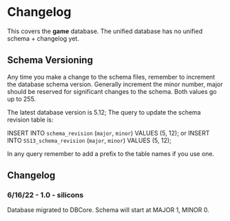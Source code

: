 # Changelog

This covers the **game** database. The unified database has no unified schema + changelog yet.

## Schema Versioning

Any time you make a change to the schema files, remember to increment the database schema version. Generally increment the minor number, major should be reserved for significant changes to the schema. Both values go up to 255.

The latest database version is 5.12; The query to update the schema revision table is:

INSERT INTO `schema_revision` (`major`, `minor`) VALUES (5, 12);
or
INSERT INTO `SS13_schema_revision` (`major`, `minor`) VALUES (5, 12);

In any query remember to add a prefix to the table names if you use one.

## Changelog

### 6/16/22 - 1.0 - silicons

Database migrated to DBCore. Schema will start at MAJOR 1, MINOR 0.
